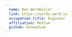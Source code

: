 ```yaml
---
  name: Ben Werdmuller
  link: https://words.werd.io
  occupation_title: Engineer
  affiliation: Medium
  github: benmedium
---
```

